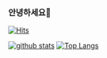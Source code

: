 ### 안녕하세요👋
[![Hits](https://hits.seeyoufarm.com/api/count/incr/badge.svg?url=https%3A%2F%2Fgithub.com%changsu12)](https://hits.seeyoufarm.com)
<!--
**shinplest/shinplest** is a ✨ _special_ ✨ repository because its `README.md` (this file) appears on your GitHub profile.

Here are some ideas to get you started:

- 🔭 I’m currently working on ...
- 🌱 I’m currently learning ...
- 👯 I’m looking to collaborate on ...
- 🤔 I’m looking for help with ...
- 💬 Ask me about ...
- 📫 How to reach me: ...
- 😄 Pronouns: ...
- ⚡ Fun fact: ...
-->

[![github stats](https://github-readme-stats.vercel.app/api?username=gitrini&show_icons=true&hide_border=true)](https://github.com/gitrini)
[![Top Langs](https://github-readme-stats.vercel.app/api/top-langs/?username=gitrini&layout=compact)](https://github.com/gitrini)

